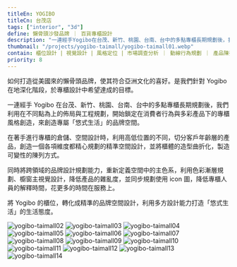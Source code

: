 ```yaml
---
titleEn: YOGIBO
titleCn: 台茂店
tags: ["interior", "3d"]
define: 懶骨頭沙發品牌 ｜ 百貨專櫃設計
description: "一連經手Yogibo在台茂、新竹、桃園、台南、台中的多點專櫃長期規劃後，我們利用在不同點為上的佈局與工程規劃，開始鎖定在消費者行為與多彩產品下的專櫃風格創造，來創造專屬「悠式生活」的品牌空間。"
thumbnail: "/projects/yogibo-taimall/yogibo-taimall01.webp"
contain: 櫃位設計 | 視覺設計 | 風格定位 | 市場調查分析 ｜ 動線行為規劃 ｜ 產品陳列優化
priority: 8
---
```


<section>

如何打造從美國來的懶骨頭品牌，使其符合亞洲文化的喜好。是我們針對 Yogibo 在地深化階段，於專櫃設計中希望達成的目標。

一連經手 Yogibo 在台茂、新竹、桃園、台南、台中的多點專櫃長期規劃後，我們利用在不同點為上的佈局與工程規劃，開始鎖定在消費者行為與多彩產品下的專櫃風格創造，來創造專屬「悠式生活」的品牌空間。

在著手進行專櫃的倉儲、空間設計時，利用高低位置的不同，切分客戶年齡層的產品，創造一個各項維度都精心規劃的精準空間設計，並將櫃體的造型曲折化，製造可變性的陳列方式。

同時將跨領域的品牌設計規劃能力，重新定義空間中的主色系，利用色彩漸層規劃、櫥窗主視覺設計，降低產品的雜亂度，並同步規劃使用 icon 圖，降低專櫃人員的解釋時間，花更多的時間在服務上。

將 Yogibo 的櫃位，轉化成精準的品牌空間設計，利用多方設計能力打造「悠式生活」的生活態度。

</section>

<section>

<img alt="yogibo-taimall02" data-src="/projects/yogibo-taimall/yogibo-taimall02.webp" className="lazyload" />
<img alt="yogibo-taimall03" data-src="/projects/yogibo-taimall/yogibo-taimall03.webp" className="lazyload" />
<img alt="yogibo-taimall04" data-src="/projects/yogibo-taimall/yogibo-taimall04.webp" className="lazyload" />
<img alt="yogibo-taimall05" data-src="/projects/yogibo-taimall/yogibo-taimall05.webp" className="lazyload" />
<img alt="yogibo-taimall06" data-src="/projects/yogibo-taimall/yogibo-taimall06.webp" className="lazyload" />
<img alt="yogibo-taimall07" data-src="/projects/yogibo-taimall/yogibo-taimall07.webp" className="lazyload" />
<img alt="yogibo-taimall08" data-src="/projects/yogibo-taimall/yogibo-taimall08.webp" className="lazyload" />
<img alt="yogibo-taimall09" data-src="/projects/yogibo-taimall/yogibo-taimall09.webp" className="lazyload" />
<img alt="yogibo-taimall10" data-src="/projects/yogibo-taimall/yogibo-taimall10.webp" className="lazyload" />
<img alt="yogibo-taimall11" data-src="/projects/yogibo-taimall/yogibo-taimall11.webp" className="lazyload" />
<img alt="yogibo-taimall12" data-src="/projects/yogibo-taimall/yogibo-taimall12.webp" className="lazyload" />
<img alt="yogibo-taimall13" data-src="/projects/yogibo-taimall/yogibo-taimall13.webp" className="lazyload" />
<img alt="yogibo-taimall14" data-src="/projects/yogibo-taimall/yogibo-taimall14.webp" className="lazyload" />

</section>
